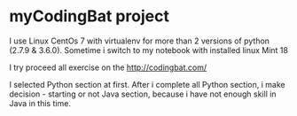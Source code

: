 # myCodingBat project

I use Linux CentOs 7 with virtualenv for more than 2 versions of python (2.7.9 & 3.6.0). Sometime i switch to my notebook with installed linux Mint 18

I try proceed all exercise on the http://codingbat.com/ 

I selected Python section at first. After i complete all Python section, i make decision - starting or not Java section, because i have not enough skill in Java in this time.
